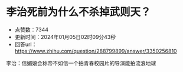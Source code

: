 # 李治死前为什么不杀掉武则天？
- 点赞数：7344
- 更新时间：2024年01月05日02时09分43秒
- 回答url：https://www.zhihu.com/question/288799899/answer/3350256810
<body>
 <p data-pid="ywWXMnV6">李治：信媚娘会称帝不如信一个拍青春校园片的导演能拍流浪地球</p>
</body>